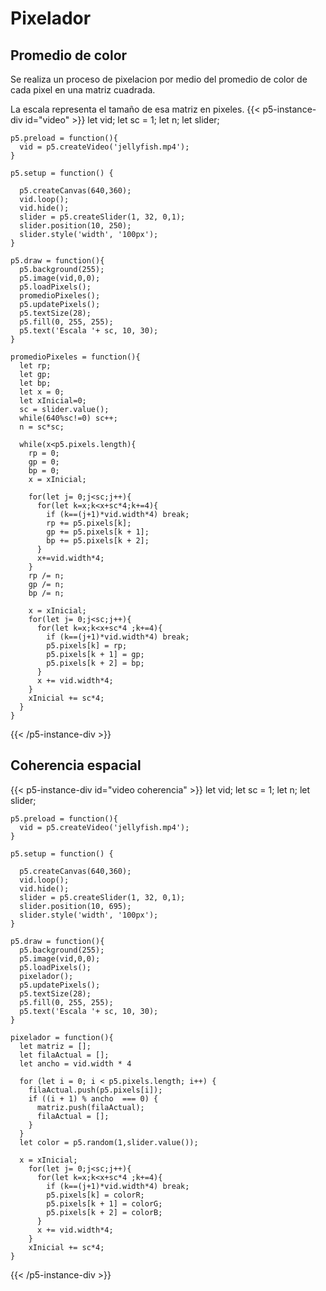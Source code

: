 # Pixelador
## Promedio de color

Se realiza un proceso de pixelacion por medio del promedio de color de cada pixel en una matriz cuadrada.

La escala representa el tamaño de esa matriz en pixeles.
{{< p5-instance-div id="video" >}}
    let vid;
    let sc = 1;
    let n;
    let slider;

    p5.preload = function(){
      vid = p5.createVideo('jellyfish.mp4');
    }

    p5.setup = function() {

      p5.createCanvas(640,360);     
      vid.loop();
      vid.hide();
      slider = p5.createSlider(1, 32, 0,1);
      slider.position(10, 250);
      slider.style('width', '100px');   
    }

    p5.draw = function(){      
      p5.background(255);
      p5.image(vid,0,0);      
      p5.loadPixels();
      promedioPixeles();
      p5.updatePixels();
      p5.textSize(28);
      p5.fill(0, 255, 255);
      p5.text('Escala '+ sc, 10, 30);
    }

    promedioPixeles = function(){
      let rp;
      let gp;
      let bp;
      let x = 0;
      let xInicial=0;
      sc = slider.value();
      while(640%sc!=0) sc++;
      n = sc*sc;
      
      while(x<p5.pixels.length){
        rp = 0;
        gp = 0;
        bp = 0;
        x = xInicial;

        for(let j= 0;j<sc;j++){
          for(let k=x;k<x+sc*4;k+=4){
            if (k==(j+1)*vid.width*4) break;
            rp += p5.pixels[k];
            gp += p5.pixels[k + 1];
            bp += p5.pixels[k + 2];
          }
          x+=vid.width*4;
        }
        rp /= n;
        gp /= n;
        bp /= n;

        x = xInicial;
        for(let j= 0;j<sc;j++){
          for(let k=x;k<x+sc*4 ;k+=4){
            if (k==(j+1)*vid.width*4) break;
            p5.pixels[k] = rp;
            p5.pixels[k + 1] = gp;
            p5.pixels[k + 2] = bp;
          }
          x += vid.width*4;
        }
        xInicial += sc*4;
      }   
    }
{{< /p5-instance-div >}}

## Coherencia espacial

{{< p5-instance-div id="video coherencia" >}}
    let vid;
    let sc = 1;
    let n;
    let slider;

    p5.preload = function(){
      vid = p5.createVideo('jellyfish.mp4');
    }

    p5.setup = function() {
       
      p5.createCanvas(640,360);     
      vid.loop();
      vid.hide();
      slider = p5.createSlider(1, 32, 0,1);
      slider.position(10, 695);
      slider.style('width', '100px');   
    }

    p5.draw = function(){      
      p5.background(255);
      p5.image(vid,0,0);      
      p5.loadPixels();
      pixelador();
      p5.updatePixels();
      p5.textSize(28);
      p5.fill(0, 255, 255);
      p5.text('Escala '+ sc, 10, 30);
    }

    pixelador = function(){
      let matriz = [];
      let filaActual = [];
      let ancho = vid.width * 4

      for (let i = 0; i < p5.pixels.length; i++) {
        filaActual.push(p5.pixels[i]);
        if ((i + 1) % ancho  === 0) {
          matriz.push(filaActual);
          filaActual = [];
        }
      }
      let color = p5.random(1,slider.value());
      
      x = xInicial;
        for(let j= 0;j<sc;j++){
          for(let k=x;k<x+sc*4 ;k+=4){
            if (k==(j+1)*vid.width*4) break;
            p5.pixels[k] = colorR;
            p5.pixels[k + 1] = colorG;
            p5.pixels[k + 2] = colorB;
          }
          x += vid.width*4;
        }
        xInicial += sc*4;
    }
{{< /p5-instance-div >}}
